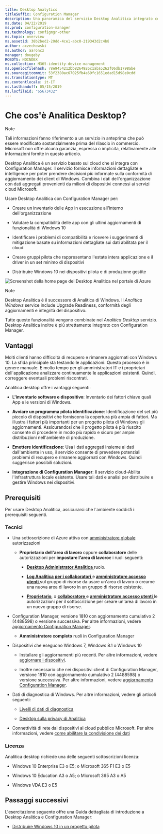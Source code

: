 ```yaml
---
title: Desktop Analytics
titleSuffix: Configuration Manager
description: Una panoramica del servizio Desktop Analitica integrato con Configuration Manager.
ms.date: 04/22/2019
ms.prod: configuration-manager
ms.technology: configmgr-other
ms.topic: overview
ms.assetid: 38b2bed2-20dd-4ce1-abc0-219343d2c4b8
author: aczechowski
ms.author: aaroncz
manager: dougeby
ROBOTS: NOINDEX
ms.collection: M365-identity-device-management
ms.openlocfilehash: 78e9454212bb8264926c1aba5262f06db1798abe
ms.sourcegitcommit: 53f2380ac67025fb4a69fc1651edad15d98e0cdd
ms.translationtype: MT
ms.contentlocale: it-IT
ms.lasthandoff: 05/15/2019
ms.locfileid: "65673432"
---
```

# <a name="what-is-desktop-analytics"></a>Che cos'è Analitica Desktop?

> [!Note]  
> Tali informazioni fanno riferimento a un servizio in anteprima che può essere modificato sostanzialmente prima del rilascio in commercio. Microsoft non offre alcuna garanzia, espressa o implicita, relativamente alle informazioni fornite in questo articolo.  

Desktop Analitica è un servizio basato sul cloud che si integra con Configuration Manager. Il servizio fornisce informazioni dettagliate e intelligence per poter prendere decisioni più informate sulla conformità di aggiornamento dei client di Windows. Combina i dati dell'organizzazione con dati aggregati provenienti da milioni di dispositivi connessi ai servizi cloud Microsoft.

Usare Desktop Analitica con Configuration Manager per:  

- Creare un inventario delle App in esecuzione all'interno dell'organizzazione  

- Valutare la compatibilità delle app con gli ultimi aggiornamenti di funzionalità di Windows 10  

- Identificare i problemi di compatibilità e ricevere i suggerimenti di mitigazione basate su informazioni dettagliate sui dati abilitata per il cloud  

- Creare gruppi pilota che rappresentano l'estate intera applicazione e il driver in un set minimo di dispositivi  

- Distribuire Windows 10 nei dispositivi pilota e di produzione gestite  

![Screenshot della home page del Desktop Analitica nel portale di Azure](media/portal-home.png)

> [!Note]  
> Desktop Analitica è il successore di Analitica di Windows. Il *Analitica Windows* service include Upgrade Readiness, conformità degli aggiornamenti e integrità del dispositivo.
>
> Tutte queste funzionalità vengono combinate nel *Analitica Desktop* servizio. Desktop Analitica inoltre è più strettamente integrato con Configuration Manager.



## <a name="benefits"></a>Vantaggi

Molti clienti hanno difficoltà di recupero e rimanere aggiornati con Windows 10. La sfida principale sta testando le applicazioni. Questo processo è in genere manuale. È molto tempo per gli amministratori IT e i proprietari dell'applicazione analizzare continuamente le applicazioni esistenti. Quindi, correggere eventuali problemi riscontrati.

Analitica desktop offre i vantaggi seguenti:

- **L'inventario software e dispositivo**: Inventario dei fattori chiave quali App e le versioni di Windows.  

- **Avviare un programma pilota identificazione**: Identificazione del set più piccolo di dispositivi che forniscono la copertura più ampia di fattori. Ma illustra i fattori più importanti per un progetto pilota di Windows gli aggiornamenti. Assicurandosi che il progetto pilota è più riuscito consente di procedere in modo più rapido e sicuro per ampie distribuzioni nell'ambiente di produzione.  

- **Emettere identificazione**: Usa i dati aggregati insieme ai dati dall'ambiente in uso, il servizio consente di prevedere potenziali problemi di recupero e rimanere aggiornati con Windows. Quindi suggerisce possibili soluzioni.  

- **Integrazione di Configuration Manager**: Il servizio cloud-Abilita l'infrastruttura locale esistente. Usare tali dati e analisi per distribuire e gestire Windows nei dispositivi.  



## <a name="prerequisites"></a>Prerequisiti

Per usare Desktop Analitica, assicurarsi che l'ambiente soddisfi i prerequisiti seguenti.


### <a name="technical"></a>Tecnici

- Una sottoscrizione di Azure attiva con [amministratore globale](https://docs.microsoft.com/azure/active-directory/users-groups-roles/directory-assign-admin-roles#company-administrator) autorizzazioni  

    - **Proprietario dell'area di lavoro** oppure **collaboratore** delle autorizzazioni per **impostare l'area di lavoro**e i ruoli seguenti:  

       - [**Desktop Administrator Analitica** ](https://docs.microsoft.com/azure/active-directory/users-groups-roles/directory-assign-admin-roles) ruolo.

       - [**Log Analitica per i collaboratori** ](https://docs.microsoft.com/azure/role-based-access-control/built-in-roles#log-analytics-contributor) e [ **amministratore accesso utenti** ](https://docs.microsoft.com/azure/role-based-access-control/built-in-roles#user-access-administrator) sul gruppo di risorse da usare un'area di lavoro o crearne una nuova area di lavoro in un gruppo di risorse esistente.

        - [**Proprietario**](https://docs.microsoft.com/azure/role-based-access-control/built-in-roles#owner), o [ **collaboratore** ](https://docs.microsoft.com/azure/role-based-access-control/built-in-roles#contributor) e [ **amministratore accesso utenti** ](https://docs.microsoft.com/azure/role-based-access-control/built-in-roles#user-access-administrator) le autorizzazioni per il sottoscrizione per creare un'area di lavoro in un nuovo gruppo di risorse.  

- Configuration Manager, versione 1810 con aggiornamento cumulativo 2 (4488598) o versione successiva. Per altre informazioni, vedere [aggiornamento Configuration Manager](/sccm/desktop-analytics/connect-configmgr#bkmk_hotfix).  

    - **Amministratore completo** ruoli in Configuration Manager  

- Dispositivi che eseguono Windows 7, Windows 8.1 o Windows 10  

    - Installare gli aggiornamenti più recenti. Per altre informazioni, vedere [aggiornare i dispositivi](/sccm/desktop-analytics/enroll-devices#update-devices).  

    - Inoltre necessario che nei dispositivi client di Configuration Manager, versione 1810 con aggiornamento cumulativo 2 (4488598) o versione successiva. Per altre informazioni, vedere [aggiornamento Configuration Manager](/sccm/desktop-analytics/connect-configmgr#bkmk_hotfix).  

- Dati di diagnostica di Windows. Per altre informazioni, vedere gli articoli seguenti:  

    - [Livelli di dati di diagnostica](/sccm/desktop-analytics/enable-data-sharing#diagnostic-data-levels)  

    - [Desktop sulla privacy di Analitica](/sccm/desktop-analytics/privacy)  

- Connettività di rete dai dispositivi al cloud pubblico Microsoft. Per altre informazioni, vedere [come abilitare la condivisione dei dati](/sccm/desktop-analytics/enable-data-sharing)  


### <a name="licensing"></a>Licenza

Analitica desktop richiede una delle seguenti sottoscrizioni licenza:

- Windows 10 Enterprise E3 o E5; o Microsoft 365 F1 E3 o E5  

- Windows 10 Education A3 o A5; o Microsoft 365 A3 o A5  

- Windows VDA E3 o E5  




## <a name="next-steps"></a>Passaggi successivi

L'esercitazione seguente offre una Guida dettagliata di introduzione a Desktop Analitica e Configuration Manager:  

- [Distribuire Windows 10 in un progetto pilota](/sccm/desktop-analytics/tutorial-windows10)  
